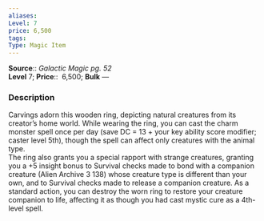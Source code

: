 ```yaml
---
aliases: 
Level: 7
price: 6,500
tags: 
Type: Magic Item
---
```

**Source**:: _Galactic Magic pg. 52_  
**Level** 7;
**Price**::  6,500; **Bulk** —

### Description

Carvings adorn this wooden ring, depicting natural creatures from its creator’s home world. While wearing the ring, you can cast the charm monster spell once per day (save DC = 13 + your key ability score modifier; caster level 5th), though the spell can affect only creatures with the animal type.  
The ring also grants you a special rapport with strange creatures, granting you a +5 insight bonus to Survival checks made to bond with a companion creature (Alien Archive 3 138) whose creature type is different than your own, and to Survival checks made to release a companion creature. As a standard action, you can destroy the worn ring to restore your creature companion to life, affecting it as though you had cast mystic cure as a 4th-level spell.
